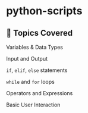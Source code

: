 # python-scripts
## 🧠 Topics Covered

Variables & Data Types

Input and Output

`if`, `elif`, `else` statements

`while` and `for` loops

Operators and Expressions

Basic User Interaction
